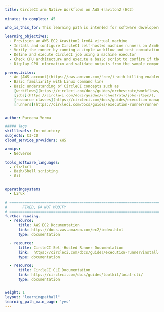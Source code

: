 ```yaml
---
title: CircleCI Arm Native Workflows on AWS Graviton2 (EC2)
    
minutes_to_complete: 45

who_is_this_for: This learning path is intended for software developers and DevOps engineers looking to set up and run CircleCI Arm native workflows on Linux Arm64 VMs, specifically on AWS EC2 Graviton2 instances (Neoverse N1), using self-hosted runners.

learning_objectives:
  - Provision an AWS EC2 Graviton2 Arm64 virtual machine
  - Install and configure CircleCI self-hosted machine runners on Arm64
  - Verify the runner by running a simple workflow and test computation
  - Define and execute CircleCI job using a machine executor
  - Check CPU architecture and execute a basic script to confirm if the runner is operational
  - Display CPU information and validate outputs from the sample computation

prerequisites:
  - An [AWS account](https://aws.amazon.com/free/) with billing enabled
  - Basic familiarity with Linux command line
  - Basic understanding of CircleCI concepts such as 
    [workflows](https://circleci.com/docs/guides/orchestrate/workflows/), 
    [jobs](https://circleci.com/docs/guides/orchestrate/jobs-steps/),
    [resource classes](https://circleci.com/docs/guides/execution-managed/resource-class-overview/), and 
    [runners](https://circleci.com/docs/guides/execution-runner/runner-overview/)


author: Pareena Verma

##### Tags
skilllevels: Introductory
subjects: CI-CD
cloud_service_providers: AWS

armips:
  - Neoverse

tools_software_languages:
  - CircleCI
  - Bash/Shell scripting
  - Git


operatingsystems:
  - Linux

# ================================================================================
#       FIXED, DO NOT MODIFY
# ================================================================================
further_reading:
  - resource:
      title: AWS EC2 Documentation
      link: https://docs.aws.amazon.com/ec2/index.html
      type: documentation

  - resource:
      title: CircleCI Self-Hosted Runner Documentation
      link:  https://circleci.com/docs/guides/execution-runner/install-machine-runner-3-on-linux/
      type: documentation

  - resource:
      title: CircleCI CLI Documentation
      link: https://circleci.com/docs/guides/toolkit/local-cli/
      type: documentation


weight: 1
layout: "learningpathall"
learning_path_main_page: "yes"
---
```

